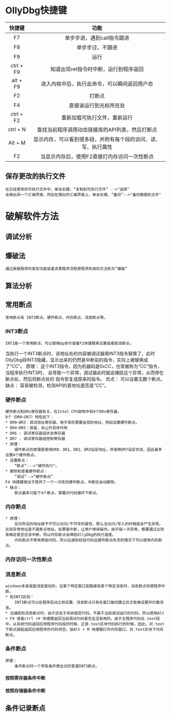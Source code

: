 # OllyDbg快捷键

| 快捷键 | 功能 |
|:-----:|:----:|
| F7 | 单步步进，遇到call指令跟进 |
| F8 | 单步步过，不跟进 |
| F9 | 运行 |
| ctrl + F9 | 知道出现ret指令时中断，运行到程序返回 |
| alt + F9 | 进入内核中后，执行此命令，可以瞬间返回用户态 |
| F2 | 打断点 |
| F4 | 直接诶运行到光标所在处 |
| ctrl + F2 | 重新加载可执行文件，重新运行 |
| ctrl + N | 查找当前程序调用动态链接库的API列表，然后打断点|
| Alt + M |显示内存，可以看到很多段，并附有每个段的访问、读、写、执行属性|
| F2 | 当显示内存后，使用F2直接打内存访问一次性断点 |


## 保存更改的执行文件
    在已经更改的可执行文件中，单击右键，“复制到可执行文件” -->"选择"
    会弹出另一个汇编界面，然后在弹出的汇编界面上，单击右键，“备份”-->"备份数据到文件"

# 破解软件方法
## 调试分析
## 爆破法
    通过屏蔽程序的某些功能或者该表程序流程使程序失效的方法称为“爆破”

## 算法分析
## 常用断点
    常用断点有 INT3断点、硬件断点、内存断点、消息断点等。
### INT3断点
    INT3是一个常用断点，可以使用bp命令或者F2快捷键来设置或者取消断点。
 当执行一个INT3断点时，该地址处的内容被调试器用INT3指令替换了，此时
 OllyDbg将INT3隐藏，显示出来的仍然是中断前的指令，实际上被替换成了“CC”。
     原理：
    这个INT3指令，因为机器码是0xCC，也常被称为“CC”指令，当程序执行INT3时，
 会导致一个异常，调试器此时就会捕捉这个异常，从而停在断点处，然后将断点处的
 指令恢复成原来的指令。
    优点： 可以设置无数个断点。
    缺点： 容易被检测，检测API的首地址是否是“CC”。
    
### 硬件断点
    硬件断点和DRx寄存器有关，在Intel CPU架构中有8个DRx寄存器。
    8个（DR0~DR7）特性如下：
    * DR0~DR3：调试地址寄存器，用于保存需要监视的地址，例如设置硬件断点。
    * DR4~DR5：保留，未公开具体作用
    * DR6 : 调试寄存器组状态寄存器
    * DR7 : 调试寄存器组控制寄存器
    * 原理：
        硬件断点的原理是使用DR0、DR1、DR2、DR3设定地址，并使用DR7设定状态，因此最多设置4个硬件断点。
    * 设置断点：
        “断点”--->"硬件执行"。
    * 删除和查看硬件断点：
        “调试”-->“硬件断点”
    F4 快捷键相当于提供了一个一次性的硬件断点。中断后自动删除。
    * 缺点：
        断点最多只能下4个断点，需要对代码循环下断点。
### 内存断点
    * 原理：
        在对所设的地址赋予不可以访问/不可写的属性，那么当访问/写入的时候就会产生异常。比较异常地址是不是断点地址，如果是中断，让用户继续操作。由于每一次异常，都要通过比较来确定是否应该中断，所以内存断点会降低OllyDbg的执行速度。
        内存断点不修改原始代码，所以在遇到校验代码且硬件断点失灵的情况下可以使用内存断点。
### 内存访问一次性断点
### 消息断点
    windows本身就是消息驱动的，当某个特定窗口函数接收某个特定消息时，消息断点将使程序中断。
    * 和INT3区别：
        INT3断点可以在程序启动之前设置，消息断点只有在窗口被创建之后才能被设置并拦截消息。
    * 当捕捉到消息断点时，由于还处于系统底层代码，不属于当前调试运行的代码，所以使用Alt + F9 或者ctrl +9 快捷键返回当前调试代码是完全没有用的。由于主程序代码在.text段中，从系统代码返回应用程序代码段的时候，正是.text区块代码执行的时候，因此，对.text下断点就能返回应用程序的代码领空。按Alt + M 快捷键打开内存窗口，对.text区块下内存断点。

### 条件断点
    原理：
        条件断点时一个带有条件表达式的普通INT3断点。
#### 按照寄存器条件中断

#### 按照存储器条件中断
## 条件记录断点




